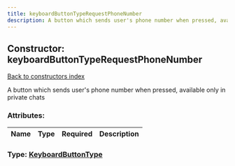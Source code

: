 ```yaml
---
title: keyboardButtonTypeRequestPhoneNumber
description: A button which sends user's phone number when pressed, available only in private chats
---
```

## Constructor: keyboardButtonTypeRequestPhoneNumber  
[Back to constructors index](index.md)



A button which sends user's phone number when pressed, available only in private chats

### Attributes:

| Name     |    Type       | Required | Description |
|----------|---------------|----------|-------------|



### Type: [KeyboardButtonType](../types/KeyboardButtonType.md)


